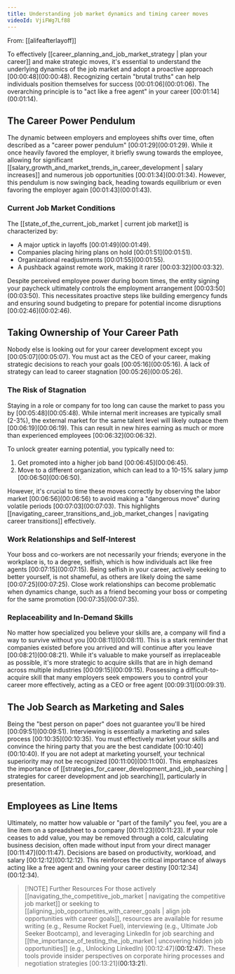 ```yaml
---
title: Understanding job market dynamics and timing career moves
videoId: VjiFWg7Lf88
---
```


From: [[alifeafterlayoff]] <br/> 

To effectively [[career_planning_and_job_market_strategy | plan your career]] and make strategic moves, it's essential to understand the underlying dynamics of the job market and adopt a proactive approach [00:00:48](<a class="yt-timestamp" data-t="00:00:48">00:00:48</a>). Recognizing certain "brutal truths" can help individuals position themselves for success [00:01:06](<a class="yt-timestamp" data-t="00:01:06">00:01:06</a>). The overarching principle is to "act like a free agent" in your career [00:01:14](<a class="yt-timestamp" data-t="00:01:14">00:01:14</a>).

## The Career Power Pendulum

The dynamic between employers and employees shifts over time, often described as a "career power pendulum" [00:01:29](<a class="yt-timestamp" data-t="00:01:29">00:01:29</a>). While it once heavily favored the employer, it briefly swung towards the employee, allowing for significant [[salary_growth_and_market_trends_in_career_development | salary increases]] and numerous job opportunities [00:01:34](<a class="yt-timestamp" data-t="00:01:34">00:01:34</a>). However, this pendulum is now swinging back, heading towards equilibrium or even favoring the employer again [00:01:43](<a class="yt-timestamp" data-t="00:01:43">00:01:43</a>).

### Current Job Market Conditions
The [[state_of_the_current_job_market | current job market]] is characterized by:
*   A major uptick in layoffs [00:01:49](<a class="yt-timestamp" data-t="00:01:49">00:01:49</a>).
*   Companies placing hiring plans on hold [00:01:51](<a class="yt-timestamp" data-t="00:01:51">00:01:51</a>).
*   Organizational readjustments [00:01:55](<a class="yt-timestamp" data-t="00:01:55">00:01:55</a>).
*   A pushback against remote work, making it rarer [00:03:32](<a class="yt-timestamp" data-t="00:03:32">00:03:32</a>).

Despite perceived employee power during boom times, the entity signing your paycheck ultimately controls the employment arrangement [00:03:50](<a class="yt-timestamp" data-t="00:03:50">00:03:50</a>). This necessitates proactive steps like building emergency funds and ensuring sound budgeting to prepare for potential income disruptions [00:02:46](<a class="yt-timestamp" data-t="00:02:46">00:02:46</a>).

## Taking Ownership of Your Career Path

Nobody else is looking out for your career development except you [00:05:07](<a class="yt-timestamp" data-t="00:05:07">00:05:07</a>). You must act as the CEO of your career, making strategic decisions to reach your goals [00:05:16](<a class="yt-timestamp" data-t="00:05:16">00:05:16</a>). A lack of strategy can lead to career stagnation [00:05:26](<a class="yt-timestamp" data-t="00:05:26">00:05:26</a>).

### The Risk of Stagnation
Staying in a role or company for too long can cause the market to pass you by [00:05:48](<a class="yt-timestamp" data-t="00:05:48">00:05:48</a>). While internal merit increases are typically small (2-3%), the external market for the same talent level will likely outpace them [00:06:19](<a class="yt-timestamp" data-t="00:06:19">00:06:19</a>). This can result in new hires earning as much or more than experienced employees [00:06:32](<a class="yt-timestamp" data-t="00:06:32">00:06:32</a>).

To unlock greater earning potential, you typically need to:
1.  Get promoted into a higher job band [00:06:45](<a class="yt-timestamp" data-t="00:06:45">00:06:45</a>).
2.  Move to a different organization, which can lead to a 10-15% salary jump [00:06:50](<a class="yt-timestamp" data-t="00:06:50">00:06:50</a>).

However, it's crucial to time these moves correctly by observing the labor market [00:06:56](<a class="yt-timestamp" data-t="00:06:56">00:06:56</a>) to avoid making a "dangerous move" during volatile periods [00:07:03](<a class="yt-timestamp" data-t="00:07:03">00:07:03</a>). This highlights [[navigating_career_transitions_and_job_market_changes | navigating career transitions]] effectively.

### Work Relationships and Self-Interest
Your boss and co-workers are not necessarily your friends; everyone in the workplace is, to a degree, selfish, which is how individuals act like free agents [00:07:15](<a class="yt-timestamp" data-t="00:07:15">00:07:15</a>). Being selfish in your career, actively seeking to better yourself, is not shameful, as others are likely doing the same [00:07:25](<a class="yt-timestamp" data-t="00:07:25">00:07:25</a>). Close work relationships can become problematic when dynamics change, such as a friend becoming your boss or competing for the same promotion [00:07:35](<a class="yt-timestamp" data-t="00:07:35">00:07:35</a>).

### Replaceability and In-Demand Skills
No matter how specialized you believe your skills are, a company will find a way to survive without you [00:08:11](<a class="yt-timestamp" data-t="00:08:11">00:08:11</a>). This is a stark reminder that companies existed before you arrived and will continue after you leave [00:08:21](<a class="yt-timestamp" data-t="00:08:21">00:08:21</a>). While it's valuable to make yourself as irreplaceable as possible, it's more strategic to acquire skills that are in high demand across multiple industries [00:09:15](<a class="yt-timestamp" data-t="00:09:15">00:09:15</a>). Possessing a difficult-to-acquire skill that many employers seek empowers you to control your career more effectively, acting as a CEO or free agent [00:09:31](<a class="yt-timestamp" data-t="00:09:31">00:09:31</a>).

## The Job Search as Marketing and Sales

Being the "best person on paper" does not guarantee you'll be hired [00:09:51](<a class="yt-timestamp" data-t="00:09:51">00:09:51</a>). Interviewing is essentially a marketing and sales process [00:10:35](<a class="yt-timestamp" data-t="00:10:35">00:10:35</a>). You must effectively market your skills and convince the hiring party that you are the best candidate [00:10:40](<a class="yt-timestamp" data-t="00:10:40">00:10:40</a>). If you are not adept at marketing yourself, your technical superiority may not be recognized [00:11:00](<a class="yt-timestamp" data-t="00:11:00">00:11:00</a>). This emphasizes the importance of [[strategies_for_career_development_and_job_searching | strategies for career development and job searching]], particularly in presentation.

## Employees as Line Items

Ultimately, no matter how valuable or "part of the family" you feel, you are a line item on a spreadsheet to a company [00:11:23](<a class="yt-timestamp" data-t="00:11:23">00:11:23</a>). If your role ceases to add value, you may be removed through a cold, calculating business decision, often made without input from your direct manager [00:11:47](<a class="yt-timestamp" data-t="00:11:47">00:11:47</a>). Decisions are based on productivity, workload, and salary [00:12:12](<a class="yt-timestamp" data-t="00:12:12">00:12:12</a>). This reinforces the critical importance of always acting like a free agent and owning your career destiny [00:12:34](<a class="yt-timestamp" data-t="00:12:34">00:12:34</a>).

> [!NOTE] Further Resources
> For those actively [[navigating_the_competitive_job_market | navigating the competitive job market]] or seeking to [[aligning_job_opportunities_with_career_goals | align job opportunities with career goals]], resources are available for resume writing (e.g., Resume Rocket Fuel), interviewing (e.g., Ultimate Job Seeker Bootcamp), and leveraging LinkedIn for job searching and [[the_importance_of_testing_the_job_market | uncovering hidden job opportunities]] (e.g., Unlocking LinkedIn) [00:12:47](<a class="yt-timestamp" data-t="00:12:47">00:12:47</a>). These tools provide insider perspectives on corporate hiring processes and negotiation strategies [00:13:21](<a class="yt-timestamp" data-t="00:13:21">00:13:21</a>).